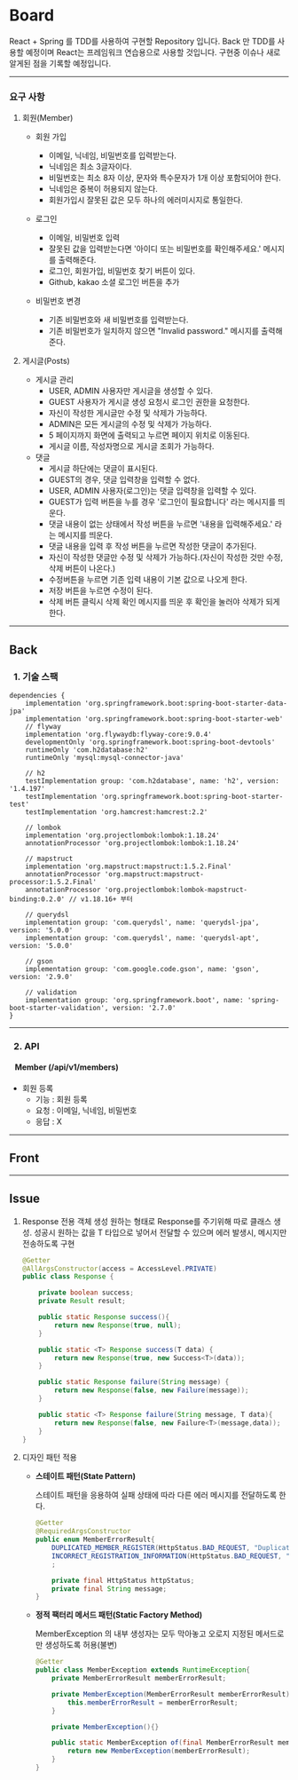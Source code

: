 # Board

React + Spring 를 TDD를 사용하여 구현할 Repository 입니다. Back 만 TDD를 사용할 예정이며
React는 프레임워크 연습용으로 사용할 것입니다.
구현중 이슈나 새로 알게된 점을 기록할 예정입니다.

---

### 요구 사항

1. 회원(Member)

   - 회원 가입

     - 이메일, 닉네임, 비밀번호를 입력받는다.
     - 닉네임은 최소 3글자이다.
     - 비밀번호는 최소 8자 이상, 문자와 특수문자가 1개 이상 포함되어야 한다.
     - 닉네임은 중복이 허용되지 않는다.
     - 회원가입시 잘못된 값은 모두 하나의 에러미시지로 통일한다.

   - 로그인

     - 이메일, 비밀번호 입력
     - 잘못된 값을 입력받는다면 '아이디 또는 비밀번호를 확인해주세요.' 메시지를 출력해준다.
     - 로그인, 회원가입, 비밀번호 찾기 버튼이 있다.
     - Github, kakao 소셜 로그인 버튼을 추가

   - 비밀번호 변경
     - 기존 비밀번호와 새 비밀번호를 입력받는다.
     - 기존 비밀번호가 일치하지 않으면 "Invalid password." 메시지를 출력해준다.

2. 게시글(Posts)
   - 게시글 관리
     - USER, ADMIN 사용자만 게시글을 생성할 수 있다.
     - GUEST 사용자가 게시글 생성 요청시 로그인 권한을 요청한다.
     - 자신이 작성한 게시글만 수정 및 삭제가 가능하다.
     - ADMIN은 모든 게시글의 수정 및 삭제가 가능하다.
     - 5 페이지까지 화면에 출력되고 누르면 페이지 위치로 이동된다.
     - 게시글 이름, 작성자명으로 게시글 조회가 가능하다.
   - 댓글
     - 게시글 하단에는 댓글이 표시된다.
     - GUEST의 경우, 댓글 입력창을 입력할 수 없다.
     - USER, ADMIN 사용자(로그인)는 댓글 입력창을 입력할 수 있다.
     - GUEST가 입력 버튼을 누를 경우 '로그인이 필요합니다' 라는 메시지를 띄운다.
     - 댓글 내용이 없는 상태에서 작성 버튼을 누르면 '내용을 입력해주세요.' 라는 메시지를 띄운다.
     - 댓글 내용을 입력 후 작성 버튼을 누르면 작성한 댓글이 추가된다.
     - 자신이 작성한 댓글만 수정 및 삭제가 가능하다.(자신이 작성한 것만 수정, 삭제 버튼이 나온다.)
     - 수정버튼을 누르면 기존 입력 내용이 기본 값으로 나오게 한다.
     - 저장 버튼을 누르면 수정이 된다.
     - 삭제 버튼 클릭시 삭제 확인 메시지를 띄운 후 확인을 눌러야 삭제가 되게 한다.

---

## Back

### &nbsp; 1. 기술 스팩

```
dependencies {
	implementation 'org.springframework.boot:spring-boot-starter-data-jpa'
	implementation 'org.springframework.boot:spring-boot-starter-web'
	// flyway
	implementation 'org.flywaydb:flyway-core:9.0.4'
	developmentOnly 'org.springframework.boot:spring-boot-devtools'
	runtimeOnly 'com.h2database:h2'
	runtimeOnly 'mysql:mysql-connector-java'

	// h2
	testImplementation group: 'com.h2database', name: 'h2', version: '1.4.197'
	testImplementation 'org.springframework.boot:spring-boot-starter-test'
	testImplementation 'org.hamcrest:hamcrest:2.2'

	// lombok
	implementation 'org.projectlombok:lombok:1.18.24'
	annotationProcessor 'org.projectlombok:lombok:1.18.24'

	// mapstruct
	implementation 'org.mapstruct:mapstruct:1.5.2.Final'
	annotationProcessor 'org.mapstruct:mapstruct-processor:1.5.2.Final'
	annotationProcessor 'org.projectlombok:lombok-mapstruct-binding:0.2.0' // v1.18.16+ 부터

	// querydsl
	implementation group: 'com.querydsl', name: 'querydsl-jpa', version: '5.0.0'
	implementation group: 'com.querydsl', name: 'querydsl-apt', version: '5.0.0'

	// gson
	implementation group: 'com.google.code.gson', name: 'gson', version: '2.9.0'

	// validation
	implementation group: 'org.springframework.boot', name: 'spring-boot-starter-validation', version: '2.7.0'
}
```

---

### &nbsp; 2. API

#### &nbsp;&nbsp; Member (/api/v1/members)

- 회원 등록
  - 기능 : 회원 등록
  - 요청 : 이메일, 닉네임, 비밀번호
  - 응답 : X

---

## Front

---

## Issue

1. Response 전용 객체 생성
   원하는 형태로 Response를 주기위해 따로 클래스 생성. 성공시 원하는 값을 T 타입으로 넣어서 전달할 수 있으며 에러 발생시, 메시지만 전송하도록 구현

   ```java
   @Getter
   @AllArgsConstructor(access = AccessLevel.PRIVATE)
   public class Response {

       private boolean success;
       private Result result;

       public static Response success(){
           return new Response(true, null);
       }

       public static <T> Response success(T data) {
           return new Response(true, new Success<T>(data));
       }

       public static Response failure(String message) {
           return new Response(false, new Failure(message));
       }

       public static <T> Response failure(String message, T data){
           return new Response(false, new Failure<T>(message,data));
       }
   }
   ```

2. 디자인 패턴 적용

   - **스테이트 패턴(State Pattern)**

     스테이트 패턴을 응용하여 실패 상태에 따라 다른 에러 메시지를 전달하도록 한다.

     ```java
     @Getter
     @RequiredArgsConstructor
     public enum MemberErrorResult{
         DUPLICATED_MEMBER_REGISTER(HttpStatus.BAD_REQUEST, "Duplicate Members Information."),
         INCORRECT_REGISTRATION_INFORMATION(HttpStatus.BAD_REQUEST, "Incorrect registration information"),
         ;

         private final HttpStatus httpStatus;
         private final String message;
     }
     ```

   - **정적 팩터리 메서드 패턴(Static Factory Method)**

     MemberException 의 내부 생성자는 모두 막아놓고 오로지 지정된 메서드로만 생성하도록 허용(불변)

     ```java
     @Getter
     public class MemberException extends RuntimeException{
         private MemberErrorResult memberErrorResult;

         private MemberException(MemberErrorResult memberErrorResult) {
             this.memberErrorResult = memberErrorResult;
         }

         private MemberException(){}

         public static MemberException of(final MemberErrorResult memberErrorResult){
             return new MemberException(memberErrorResult);
         }
     }
     ```
